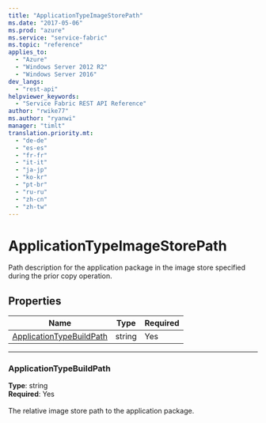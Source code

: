 ```yaml
---
title: "ApplicationTypeImageStorePath"
ms.date: "2017-05-06"
ms.prod: "azure"
ms.service: "service-fabric"
ms.topic: "reference"
applies_to: 
  - "Azure"
  - "Windows Server 2012 R2"
  - "Windows Server 2016"
dev_langs: 
  - "rest-api"
helpviewer_keywords: 
  - "Service Fabric REST API Reference"
author: "rwike77"
ms.author: "ryanwi"
manager: "timlt"
translation.priority.mt: 
  - "de-de"
  - "es-es"
  - "fr-fr"
  - "it-it"
  - "ja-jp"
  - "ko-kr"
  - "pt-br"
  - "ru-ru"
  - "zh-cn"
  - "zh-tw"
---
```

# ApplicationTypeImageStorePath

Path description for the application package in the image store specified during the prior copy operation.

## Properties
| Name | Type | Required |
| --- | --- | --- |
| [ApplicationTypeBuildPath](#applicationtypebuildpath) | string | Yes |

____
### ApplicationTypeBuildPath
__Type__: string <br/>
__Required__: Yes<br/>
<br/>
The relative image store path to the application package.
